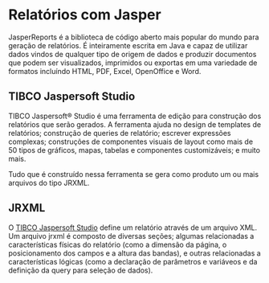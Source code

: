 # Relatórios com Jasper

JasperReports é a biblioteca de código aberto mais popular do mundo para geração de relatórios. É inteiramente escrita em Java e capaz de utilizar dados vindos de qualquer tipo de origem de dados e produzir documentos que podem ser visualizados, imprimidos ou exportas em uma variedade de formatos incluíndo HTML, PDF, Excel, OpenOffice e Word.

## TIBCO Jaspersoft Studio

TIBCO Jaspersoft® Studio é uma ferramenta de edição para construção dos relatórios que serão gerados. A ferramenta ajuda no design de templates de relatórios; construção de queries de relatório; escrever expressões complexas; construções de componentes visuais de layout como mais de 50 tipos de gráficos, mapas, tabelas e componentes customizáveis; e muito mais.

Tudo que é construído nessa ferramenta se gera como produto um ou mais arquivos do tipo JRXML.

## JRXML

O [TIBCO Jaspersoft Studio](#TIBCO-Jaspersoft-Studio) define um relatório através de um arquivo XML. Um arquivo jrxml é composto de diversas seções; algumas relacionadas a características físicas do relatório (como a dimensão da página, o posicionamento dos campos e a altura das bandas), e outras relacionadas a características lógicas (como a declaração de parâmetros e variáveos e da definição da query para seleção de dados).
